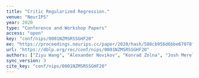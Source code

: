 ```yaml
---
title: "Critic Regularized Regression."
venue: "NeurIPS"
year: 2020
type: "Conference and Workshop Papers"
access: "open"
key: "conf/nips/0001NZMSRSSGHF20"
ee: "https://proceedings.neurips.cc/paper/2020/hash/588cb956d6bbe67078f29f8de420a13d-Abstract.html"
url: "https://dblp.org/rec/conf/nips/0001NZMSRSSGHF20"
authors: ["Ziyu Wang", "Alexander Novikov", "Konrad Zolna", "Josh Merel", "Jost Tobias Springenberg", "Scott E. Reed", "Bobak Shahriari", "Noah Y. Siegel", "\u00c7aglar G\u00fcl\u00e7ehre", "Nicolas Heess", "Nando de Freitas"]
sync_version: 3
cite_key: "conf/nips/0001NZMSRSSGHF20"
---
```

